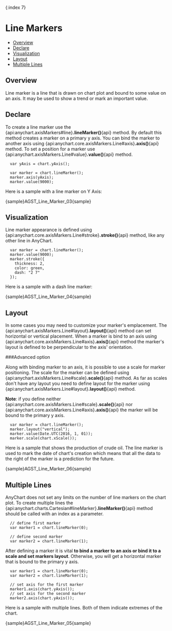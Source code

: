 {:index 7}
# Line Markers

* [Overview](#overview)
* [Declare](#declare)
* [Visualization](#visualization)
* [Layout](#layout)
* [Multiple Lines](#multiple_lines)

## Overview

Line marker is a line that is drawn on chart plot and bound to some value on an axis. It may be used to show a trend or mark an important value.

## Declare

To create a line marker use the {api:anychart.axisMarkers#line}**.lineMarker()**{api} method. By default this method creates a marker on a primary y axis. You can bind the marker to another axis using {api:anychart.core.axisMarkers.Line#axis}**.axis()**{api} method. To set a position for a marker use {api:anychart.axisMarkers.Line#value}**.value()**{api} method.

```
  var yAxis = chart.yAxis();
  
  var marker = chart.lineMarker();
  marker.axis(yAxis);
  marker.value(9000);
```

Here is a sample with a line marker on Y Axis:

{sample}AGST\_Line\_Marker\_03{sample}

## Visualization

Line marker appearance is defined using {api:anychart.core.axisMarkers.Line#stroke}**.stroke()**{api} method, like any other line in AnyChart.

```
  var marker = chart.lineMarker();
  marker.value(9000);
  marker.stroke({
    thickness: 2,
    color: green,
    dash: "2 7"
  });
```

Here is a sample with a dash line marker:

{sample}AGST\_Line\_Marker\_04{sample}

## Layout

In some cases you may need to customize your marker's emplacement. The {api:anychart.axisMarkers.Line#layout}**.layout()**{api} method can set horizontal or vertical placement. When a marker is bind to an axis using {api:anychart.core.axisMarkers.Line#axis}**.axis()**{api} method the marker's layout is defined to be perpendicular to the axis' orientation.

###Advanced option

Along with binding marker to an axis, it is possible to use a scale for marker positioning. The scale for the marker can be defined using {api:anychart.axisMarkers.Line#scale}**.scale()**{api} method. As far as scales don't have any layout you need to define layout for the marker using {api:anychart.axisMarkers.Line#layout}**.layout()**{api} method.  
  
**Note**: if you define neither {api:anychart.core.axisMarkers.Line#scale}**.scale()**{api} nor {api:anychart.core.axisMarkers.Line#axis}**.axis()**{api} the marker will be bound to the primary y axis.

```
  var marker = chart.lineMarker();
  marker.layout("vertical");
  marker.value(Date.UTC(2016, 1, 01));
  marker.scale(chart.xScale());
```

Here is a sample that shows the production of crude oil. The line marker is used to mark the date of chart's creation which means that all the data to the right of the marker is a prediction for the future.

{sample}AGST\_Line\_Marker\_06{sample}

## Multiple Lines

AnyChart does not set any limits on the number of line markers on the chart plot. To create multiple lines the 
{api:anychart.charts.Cartesian#lineMarker}**.lineMarker()**{api} method should be called with an index as a parameter. 

```
  // define first marker
  var marker1 = chart.lineMarker(0);
  
  // define second marker
  var marker2 = chart.lineMarker(1);
```

After defining a marker it is vital **to bind a marker to an axis or bind it to a scale and set markers layout**. Otherwise, you will get a horizontal marker that is bound to the primary y axis.
  
```
  var marker1 = chart.lineMarker(0);
  var marker2 = chart.lineMarker(1);
  
  // set axis for the first marker
  marker1.axis(chart.yAxis());
  // set axis for the second marker
  marker2.axis(chart.yAxis());
```

Here is a sample with multiple lines. Both of them indicate extremes of the chart.

{sample}AGST\_Line\_Marker\_05{sample}
